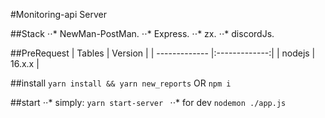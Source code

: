 #Monitoring-api Server

##Stack
⋅⋅* NewMan-PostMan.
⋅⋅* Express.
⋅⋅* zx.
⋅⋅* discordJs.

##PreRequest
| Tables | Version |
| ------------- |:-------------:|
| nodejs | 16.x.x |

##install
`yarn install && yarn new_reports`
OR
`npm i`

##start
⋅⋅* simply:
`yarn start-server `
⋅⋅* for dev
`nodemon ./app.js`
